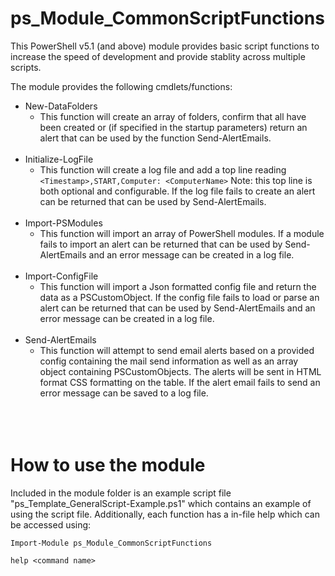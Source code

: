 # ps_Module_CommonScriptFunctions

This PowerShell v5.1 (and above) module provides basic script functions to increase the speed of development and provide stablity across multiple scripts.

The module provides the following cmdlets/functions:

* New-DataFolders
    * This function will create an array of folders, confirm that all have been created or (if specified in the startup parameters) return an alert that can be used by the function Send-AlertEmails. <br><br>
* Initialize-LogFile
    * This function will create a log file and add a top line reading `<Timestamp>,START,Computer: <ComputerName>` Note: this top line is both optional and configurable. If the log file fails to create an alert can be returned that can be used by Send-AlertEmails.  <br><br>
* Import-PSModules
    * This function will import an array of PowerShell modules. If a module fails to import an alert can be returned that can be used by Send-AlertEmails and an error message can be created in a log file.  <br><br>
* Import-ConfigFile
    * This function will import a Json formatted config file and return the data as a PSCustomObject. If the config file fails to load or parse an alert can be returned that can be used by Send-AlertEmails and an error message can be created in a log file. <br><br>
* Send-AlertEmails
    * This function will attempt to send email alerts based on a provided config containing the mail send information as well as an array object containing PSCustomObjects. The alerts will be sent in HTML format CSS formatting on the table. If the alert email fails to send an error message can be saved to a log file. <br><br><br><br>

# How to use the module
Included in the module folder is an example script file "ps_Template_GeneralScript-Example.ps1" which contains an example of using the script file. Additionally, each function has a in-file help which can be accessed using:

`Import-Module ps_Module_CommonScriptFunctions`

`help <command name>`

<br><br>
